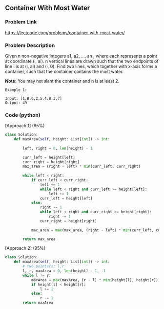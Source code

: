 ## Container With Most Water

### Problem Link

https://leetcode.com/problems/container-with-most-water/

### Problem Description 

Given n non-negative integers a1, a2, ..., an , where each represents a point at coordinate (i, ai). n vertical lines are drawn such that the two endpoints of line i is at (i, ai) and (i, 0). Find two lines, which together with x-axis forms a container, such that the container contains the most water.

**Note:** You may not slant the container and n is at least 2.

```
Example 1:

Input: [1,8,6,2,5,4,8,3,7]
Output: 49

```

### Code (python)

[Approach 1] (95%)

```python
class Solution:
    def maxArea(self, height: List[int]) -> int:
        
        left, right = 0, len(height) - 1
        
        curr_left = height[left]
        curr_right = height[right]
        max_area = (right - left) * min(curr_left, curr_right)
        
        while left < right:
            if curr_left < curr_right:
                left += 1
                while left < right and curr_left >= height[left]:
                    left += 1
                curr_left = height[left]
            else:
                right -= 1
                while left < right and curr_right >= height[right]:
                    right -= 1
                curr_right = height[right]
                
            max_area = max(max_area, (right - left) * min(curr_left, curr_right))

        return max_area
```

[Approach 2] (95%)

```python
class Solution:
    def maxArea(self, height: List[int]) -> int:
        # two pointers: l,r
        l, r, maxArea = 0, len(height) - 1, -1
        while l != r:
            maxArea = max(maxArea, (r - l) * min(height[l], height[r]))
            if height[l] < height[r]:
                l += 1
            else:
                r -= 1
        return maxArea
```